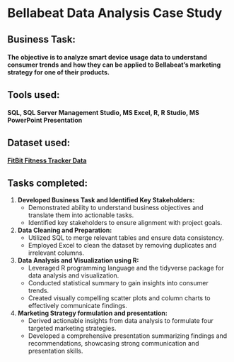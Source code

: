 # Bellabeat Data Analysis Case Study
## Business Task:
#### The objective is to analyze smart device usage data to understand consumer trends and how they can be applied to Bellabeat’s marketing strategy for one of their products.
## Tools used:
#### SQL, SQL Server Management Studio, MS Excel, R, R Studio, MS PowerPoint Presentation 
## Dataset used:
#### [FitBit Fitness Tracker Data](https://www.kaggle.com/datasets/arashnic/fitbit)
## Tasks completed:
1. **Developed Business Task and Identified Key Stakeholders:**
    - Demonstrated ability to understand business objectives and translate them into actionable tasks.
    - Identified key stakeholders to ensure alignment with project goals.
2. **Data Cleaning and Preparation:**
      - Utilized SQL to merge relevant tables and ensure data consistency.
      - Employed Excel to clean the dataset by removing duplicates and irrelevant columns.
3. **Data Analysis and Visualization using R:**
     - Leveraged R programming language and the tidyverse package for data analysis and visualization.
     - Conducted statistical summary to gain insights into consumer trends.
     - Created visually compelling scatter plots and column charts to effectively communicate findings.
4. **Marketing Strategy formulation and presentation:**
      - Derived actionable insights from data analysis to formulate four targeted marketing strategies.
      - Developed a comprehensive presentation summarizing findings and recommendations, showcasing strong communication and presentation skills.

